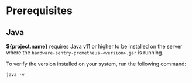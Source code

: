 # Prerequisites

## Java

**${project.name}** requires Java v11 or higher to be installed on the server where the ```hardware-sentry-prometheus-<version>.jar``` is running.

To verify the version installed on your system, run the following command: 

```batch
java -v
```
